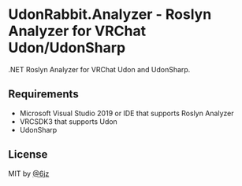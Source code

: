 # UdonRabbit.Analyzer - Roslyn Analyzer for VRChat Udon/UdonSharp

.NET Roslyn Analyzer for VRChat Udon and UdonSharp.

## Requirements

- Microsoft Visual Studio 2019 or IDE that supports Roslyn Analyzer
- VRCSDK3 that supports Udon
- UdonSharp

## License

MIT by [@6jz](https://twitter.com/6jz)
